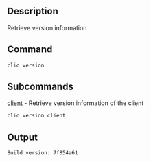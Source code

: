 ## Description

Retrieve version information

## Command

```sh
clio version
```

## Subcommands
[client](client) - Retrieve version information of the client

```sh
clio version client
```

## Output


```console
Build version: 7f854a61
```
